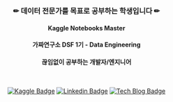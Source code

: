 <div align ="center">
  
  ### ✏ 데이터 전문가를 목표로 공부하는 학생입니다 ✏   
  #### Kaggle Notebooks Master
  #### 가짜연구소 DSF 1기 - Data Engineering 
  #### 끊임없이 공부하는 개발자/엔지니어
 
<br>
  
[![Kaggle Badge](http://img.shields.io/badge/Kaggle-20BEFF?style=flat-square&logo=Kaggle&logoColor=black)](https://www.kaggle.com/jeongbinpark)
[![Linkedin Badge](https://img.shields.io/badge/LinkedIn-blue?style=flat-square&logo=Linkedin&logoColor=white)](https://www.linkedin.com/in/%EC%A0%95%EB%B9%88-%EB%B0%95-9a0458209/)
[![Tech Blog Badge](http://img.shields.io/badge/-Tech%20blog-black?style=flat-square&logo=github)](https://wjdqlsdlsp.github.io/)

</div>
